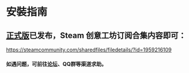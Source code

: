# 安裝指南

## [正式版](https://bbs.csur.fun/d/61)已发布，Steam 创意工坊订阅合集内容即可：
https://steamcommunity.com/sharedfiles/filedetails/?id=1959216109

#### 如遇问题，可前往[论坛](https://bbs.csur.fun)、QQ群等渠道求助。